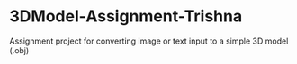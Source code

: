 # 3DModel-Assignment-Trishna
Assignment project for converting image or text input to a simple 3D model (.obj)
